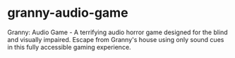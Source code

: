 # granny-audio-game
Granny: Audio Game - A terrifying audio horror game designed for the blind and visually impaired. Escape from Granny's house using only sound cues in this fully accessible gaming experience.
